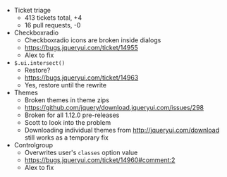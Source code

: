 * Ticket triage
	* 413 tickets total, +4
	* 16 pull requests, -0
* Checkboxradio	
	* Checkboxradio icons are broken inside dialogs
	* https://bugs.jqueryui.com/ticket/14955
	* Alex to fix
* `$.ui.intersect()`
	* Restore?
	* https://bugs.jqueryui.com/ticket/14963
	* Yes, restore until the rewrite
* Themes	
	* Broken themes in theme zips
	* https://github.com/jquery/download.jqueryui.com/issues/298
	* Broken for all 1.12.0 pre-releases
	* Scott to look into the problem
	* Downloading individual themes from http://jqueryui.com/download still works as a temporary fix
* Controlgroup	
	* Overwrites user's `classes` option value
	* https://bugs.jqueryui.com/ticket/14960#comment:2
	* Alex to fix
